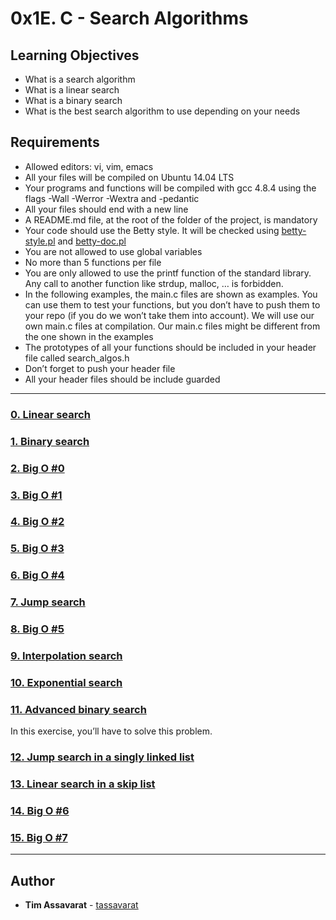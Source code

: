 # 0x1E. C - Search Algorithms

## Learning Objectives
* What is a search algorithm
* What is a linear search
* What is a binary search
* What is the best search algorithm to use depending on your needs

## Requirements
* Allowed editors: vi, vim, emacs
* All your files will be compiled on Ubuntu 14.04 LTS
* Your programs and functions will be compiled with gcc 4.8.4 using the flags -Wall -Werror -Wextra and -pedantic
* All your files should end with a new line
* A README.md file, at the root of the folder of the project, is mandatory
* Your code should use the Betty style. It will be checked using [betty-style.pl](https://github.com/holbertonschool/Betty/blob/master/betty-style.pl) and [betty-doc.pl](https://github.com/holbertonschool/Betty/blob/master/betty-doc.pl)
* You are not allowed to use global variables
* No more than 5 functions per file
* You are only allowed to use the printf function of the standard library. Any call to another function like strdup, malloc, … is forbidden.
* In the following examples, the main.c files are shown as examples. You can use them to test your functions, but you don’t have to push them to your repo (if you do we won’t take them into account). We will use our own main.c files at compilation. Our main.c files might be different from the one shown in the examples
* The prototypes of all your functions should be included in your header file called search_algos.h
* Don’t forget to push your header file
* All your header files should be include guarded

---

### [0. Linear search](./0-linear.c)


### [1. Binary search](./1-binary.c)


### [2. Big O #0](./2-O)


### [3. Big O #1](./3-O)


### [4. Big O #2](./4-O)


### [5. Big O #3](./5-O)


### [6. Big O #4](./6-O)


### [7. Jump search](./100-jump.c)


### [8. Big O #5](./101-O)


### [9. Interpolation search](./102-interpolation.c)


### [10. Exponential search](./103-exponential.c)


### [11. Advanced binary search](./104-advanced_binary.c)
In this exercise, you’ll have to solve this problem.


### [12. Jump search in a singly linked list](./105-jump_list.c)


### [13. Linear search in a skip list](./106-linear_skip.c)

### [14. Big O #6](./107-O)


### [15. Big O #7](./108-O)

---

## Author
* **Tim Assavarat** - [tassavarat](https://github.com/tassavarat)
